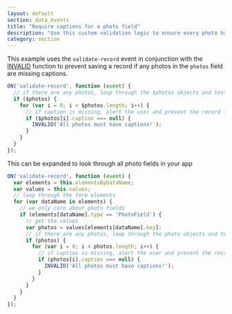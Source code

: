 ```yaml
---
layout: default
section: data_events
title: "Require captions for a photo field"
description: "Use this custom validation logic to ensure every photo has a caption before saving."
category: section
---
```


This example uses the `validate-record` event in conjunction with the [INVALID](/data-events/reference/invalid) function to prevent saving a record if any photos in the `photos` field are missing captions.

```js
ON('validate-record', function (event) {
  // if there are any photos, loop through the $photos objects and test the caption property for null
  if ($photos) {
    for (var i = 0; i < $photos.length; i++) {
      // if caption is missing, alert the user and prevent the record from saving
      if ($photos[i].caption === null) {
        INVALID('All photos must have captions!');
      }
    }
  }
});
```

This can be expanded to look through all photo fields in your app

```js
ON('validate-record', function (event) {
  var elements = this.elementsByDataName;
  var values = this.values;
  // loop through the form elements
  for (var dataName in elements) {
    // we only care about photo fields
    if (elements[dataName].type == 'PhotoField') {
      // get the values
      var photos = values[elements[dataName].key];
      // if there are any photos, loop through the photo objects and test the caption property for null
      if (photos) {
        for (var i = 0; i < photos.length; i++) {
          // if caption is missing, alert the user and prevent the record from saving
          if (photos[i].caption === null) {
            INVALID('All photos must have captions!');
          }
        }
      }
    }
  }
});
```
